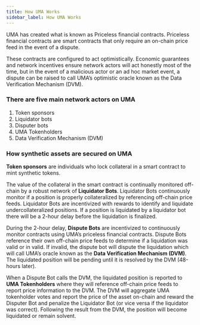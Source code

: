 ```yaml
---
title: How UMA Works
sidebar_label: How UMA Works
---
```


UMA has created what is known as Priceless financial contracts.  Priceless financial contracts are smart contracts that only require an on-chain price feed in the event of a dispute.


These contracts are configured to act optimistically. Economic guarantees and network incentives ensure  network actors will act honestly most of the time, but in the event of a malicious actor or an ad hoc market event, a dispute can be raised to call UMA’s optimistic oracle known as the Data Verification Mechanism (DVM). 


### There are five main network actors on UMA

1. Token sponsors
2. Liquidator bots
3. Disputer bots
4. UMA Tokenholders
5. Data Verification Mechanism (DVM)

### How synthetic assets are secured on UMA

**Token sponsors** are individuals who lock collateral in a smart contract to mint synthetic tokens. 

The value of the collateral in the smart contract is continually monitored off-chain by a robust network of **Liquidator Bots**. Liquidator Bots continuously monitor if a position is properly collateralized by referencing off-chain price feeds. Liquidator Bots are incentivized with rewards to identify and liquidate undercollateralized positions. If a position is liquidated by a liquidator bot there will be a 2-hour delay before the liquidation is finalized. 

During the 2-hour delay, **Dispute Bots** are incentivized to continuously monitor contracts using UMA’s priceless financial contracts. Dispute Bots reference their own off-chain price feeds to determine if a liquidation was valid or in valid. If invalid, the dispute bot will dispute the liquidation which will call UMA’s oracle known as the **Data Verification Mechanism (DVM)**. The liquidated position will be pending until it is resolved by the DVM (48-hours later). 

When a Dispute Bot calls the DVM, the liquidated position is reported to **UMA Tokenholders** where they will reference off-chain price feeds to report price information to the DVM. The DVM will aggregate UMA tokenholder votes and report the price of the asset on-chain and reward the Disputer Bot and penalize the Liquidator Bot (or vice versa if the liquidator was correct). Following the result from the DVM, the position will become liquidated or remain solvent. 


